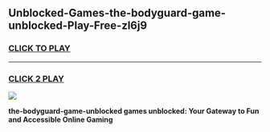 
## Unblocked-Games-the-bodyguard-game-unblocked-Play-Free-zl6j9
<h3>
<a href="https://premium76.site?title=the-bodyguard-game-unblocked&ref=18A">CLICK TO PLAY</a></h3>
<hr>

<h3>
<a href="https://premium76.site?title=the-bodyguard-game-unblocked&ref=18A">CLICK 2 PLAY</a>
  
</h3>

<a href="https://premium76.site?title=the-bodyguard-game-unblocked&ref=18A"><img src="https://clearcache.store/games.png"></a>


**the-bodyguard-game-unblocked games unblocked: Your Gateway to Fun and Accessible Online Gaming**
